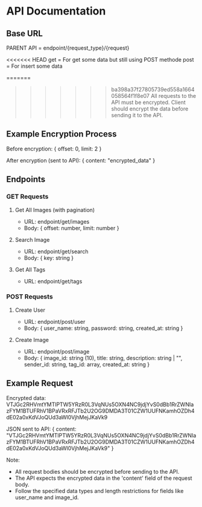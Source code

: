 # API Documentation

## Base URL
PARENT API = endpoint/{request_type}/{request}

<<<<<<< HEAD
get = For get some data but still using POST methode
post = For insert some data

=======
>>>>>>> ba398a37f27805739ed558a1664058564f1f8e07
All requests to the API must be encrypted. Client should encrypt the data before sending it to the API.

## Example Encryption Process
Before encryption:
{
    offset: 0,
    limit: 2
}

After encryption (sent to API):
{
    content: "encrypted_data"
}

## Endpoints

### GET Requests

1. Get All Images (with pagination)
   - URL: endpoint/get/images
   - Body: { offset: number, limit: number }

2. Search Image
   - URL: endpoint/get/search
   - Body: { key: string }

3. Get All Tags
   - URL: endpoint/get/tags

### POST Requests

1. Create User
   - URL: endpoint/post/user
   - Body: { user_name: string, password: string, created_at: string }

2. Create Image
   - URL: endpoint/post/image
   - Body: { image_id: string (10), title: string, description: string | "", sender_id: string, tag_id: array, created_at: string }

## Example Request

Encrypted data: 
VTJGc2RHVmtYMTlPTW5YRzR0L3VqNUs5OXN4NC9jdjYvS0dBb1RrZWNIazFYM1BTUFRhV1BPaVRxRFJTb2U2OG9DMDA3T01CZW1UUFNKamhOZDh4dE02a0xKdVJoQUd3aWl0VjhMejJKaVk9

JSON sent to API:
{
    content: "VTJGc2RHVmtYMTlPTW5YRzR0L3VqNUs5OXN4NC9jdjYvS0dBb1RrZWNIazFYM1BTUFRhV1BPaVRxRFJTb2U2OG9DMDA3T01CZW1UUFNKamhOZDh4dE02a0xKdVJoQUd3aWl0VjhMejJKaVk9"
}

Note:
- All request bodies should be encrypted before sending to the API.
- The API expects the encrypted data in the 'content' field of the request body.
- Follow the specified data types and length restrictions for fields like user_name and image_id.
